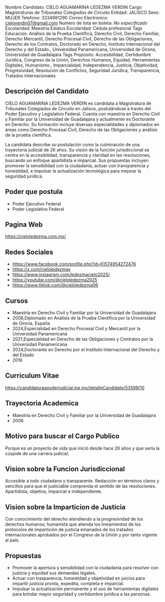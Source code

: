 Nombre Candidato: CIELO AGUAMARINA LEDEZMA VERDIN
Cargo: Magistraturas de Tribunales Colegiados de Circuito
Entidad: JALISCO
Sexo: MUJER
Telefono: 3334981290
Correo Electronico: cieloverdin07@gmail.com
Numero de lista en boleta: *No especificado*
Escolaridad: Maestría
Estatus Escolaridad: Cédula profesional
Tags Educación: Análisis de la Prueba Científica, Derecho Civil, Derecho Familiar, Derecho Mercantil, Derecho Procesal Civil, Derecho de las Obligaciones, Derecho de los Contratos, Doctorado en Derecho, Instituto Internacional del Derecho y del Estado., Universidad Panamericana, Universidad de Girona, Universidad de Guadalajara
Tags Propósito: Accesibilidad, Certidumbre Jurídica, Congreso de la Unión, Derechos Humanos, Equidad, Herramientas Digitales, Humanismo., Imparcialidad, Independencia, Justicia, Objetividad, Progresividad, Resolución de Conflictos, Seguridad Jurídica, Transparencia, Tratados Internacionales


## Descripción del Candidato 

CIELO AGUAMARINA LEDEZMA VERDIN es candidata a Magistratura de Tribunales Colegiados de Circuito en Jalisco, postulándose a través del Poder Ejecutivo y Legislativo Federal. Cuenta con maestría en Derecho Civil y Familiar por la Universidad de Guadalajara y actualmente es Doctorante en Derecho. Su formación incluye diversas especialidades y diplomados en áreas como Derecho Procesal Civil, Derecho de las Obligaciones y análisis de la prueba científica.

La candidata describe su postulación como la culminación de una trayectoria judicial de 26 años. Su visión de la función jurisdiccional se centra en la accesibilidad, transparencia y claridad en las resoluciones, buscando un enfoque apartidista e imparcial. Sus propuestas incluyen promover la sensibilidad con la ciudadanía, actuar con transparencia y honestidad, e impulsar la actualización tecnológica para mejorar la seguridad jurídica.


## Poder que postula

- Poder Ejecutivo Federal
- Poder Legislativo Federal


## Pagina Web

https://cieloledezma.com.mx/


## Redes Sociales

- https://www.facebook.com/profile.php?id=61574954272476
- https://x.com/cieloledezmav
- https://www.instagram.com/ledezmacielo2025/
- https://youtube.com/@cieloledezma2025
- https://www.tiktok.com/@cieloledezma06


## Cursos

- Maestría en Derecho Civil y Familiar por la Universidad de Guadalajara
- 2008,Diplomado en Análisis de la Prueba Científica por la Universidad de Girona, España
- 2024,Especialidad en Derecho Procesal Civil y Mercantil por la Universidad Panamericana
- 2021,Especialidad en Derecho de las Obligaciones y Contratos por la Universidad Panamericana
- 2024,Doctorante en Derecho por el Instituto Internacional del Derecho y del Estado
- 2016


## Curriculum Vitae

https://candidaturaspoderjudicial.ine.mx/detalleCandidato/53599/10


## Trayectoria Academica

- Maestría en Derecho Civil y Familiar por la Universidad de Guadalajara
- 2008


## Motivo para buscar el Cargo Publico

Porque es un proyecto de vida que inició desde hace 26 años y que sería la cúspide de una carrera judicial.


## Vision sobre la Funcion Jurisdiccional

Accesible a todo ciudadano y transparente. Redacción en términos claros y sencillos para que el justiciable comprenda el sentido de las resoluciones. Apartidista, objetiva, imparcial e independiente.


## Vision sobre la Imparticion de Justicia

Con conocimiento del derecho atendiendo a la progresividad de los derechos humanos; humanista que atienda los lineamientos de los protocolos de impartición de justicia emanados de los tratados internacionales aprobados por el Congreso de la Unión y por tanto vigente al país.


## Propuestas

- Promover la apertura y sensibilidad con la ciudadanía para resolver con justicia y equidad sus demandas legales.
- Actuar con trasparencia, honestidad y objetividad en juicios para impartir justicia pronta, expedita, completa e imparcial.
- Impulsar la actualización permanente y el uso de herramientas digitales para brindar mayor seguridad y certidumbre jurídica a las personas.

